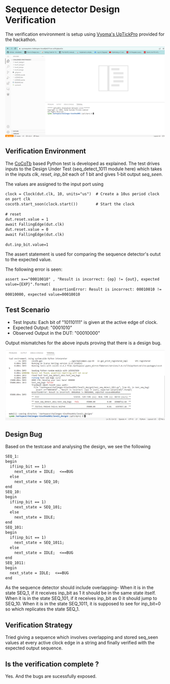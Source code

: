 # Sequence detector Design Verification

The verification environment is setup using [Vyoma's UpTickPro](https://vyomasystems.com) provided for the hackathon.

![](https://github.com/vyomasystems-lab/challenges-Vinuthna3031/blob/master/vyoma.png)

## Verification Environment

The [CoCoTb](https://www.cocotb.org/) based Python test is developed as explained. The test drives inputs to the Design Under Test (seq_detect_1011 module here) which takes in the inputs *clk*, *reset*, *inp_bit* each of 1 bit and gives 1-bit output *seq_seen*.

The values are assigned to the input port using 
```
clock = Clock(dut.clk, 10, units="us")  # Create a 10us period clock on port clk
cocotb.start_soon(clock.start())        # Start the clock

# reset
dut.reset.value = 1
await FallingEdge(dut.clk)  
dut.reset.value = 0
await FallingEdge(dut.clk)

dut.inp_bit.value=1

```
The assert statement is used for comparing the sequence detector's outut to the expected value.

The following error is seen:
```
assert x=="00010010" , "Result is incorrect: {op} != {out}, expected value={EXP}".format(
                     AssertionError: Result is incorrect: 00010010 != 00010000, expected value=00010010
```
## Test Scenario 

- Test Inputs: Each bit of "10110111" is given at the active edge of clock.
- Expected Output: "0001010" 
- Observed Output in the DUT: "00010000"

Output mismatches for the above inputs proving that there is a design bug.

![](https://github.com/vyomasystems-lab/challenges-Vinuthna3031/blob/master/level1_design2/seq_detector_failedcase.png)

## Design Bug
Based on the testcase and analysing the design, we see the following

```
SEQ_1:
begin
  if(inp_bit == 1)
    next_state = IDLE;  <==BUG
  else
    next_state = SEQ_10;
end
SEQ_10:
begin
  if(inp_bit == 1)
    next_state = SEQ_101;
  else
    next_state = IDLE;
end
SEQ_101:
begin
  if(inp_bit == 1)
    next_state = SEQ_1011;
  else
    next_state = IDLE;  <==BUG
end
SEQ_1011:
begin
  next_state = IDLE;  <==BUG
end
```
As the sequence detector should include overlapping-
When it is in the state SEQ_1, if it receives inp_bit as 1 it should be in the same state itself.
When it is in the state SEQ_101, if it receives inp_bit as 0 it should jump to SEQ_10.
When it is in the state SEQ_1011, it is supposed to see for inp_bit=0 so which replicates the state SEQ_1.  

## Verification Strategy
Tried giving a sequence which involves overlapping and stored seq_seen values at every active clock edge in a string and finally verified with the expected output sequence.

## Is the verification complete ?
Yes. And the bugs are sucessfully exposed.
